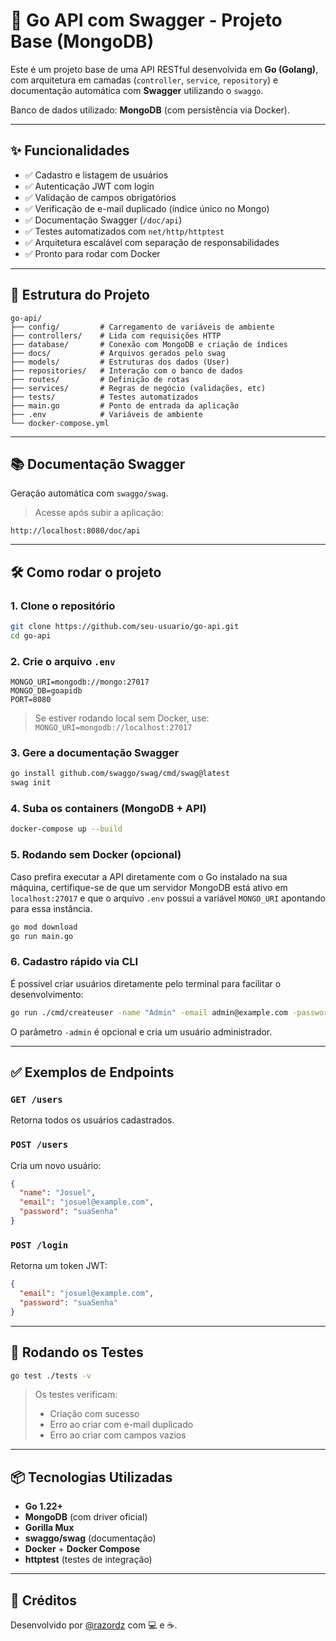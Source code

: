 # 🚀 Go API com Swagger - Projeto Base (MongoDB)

Este é um projeto base de uma API RESTful desenvolvida em **Go (Golang)**, com arquitetura em camadas (`controller`, `service`, `repository`) e documentação automática com **Swagger** utilizando o `swaggo`.

Banco de dados utilizado: **MongoDB** (com persistência via Docker).

---

## ✨ Funcionalidades

- ✅ Cadastro e listagem de usuários
- ✅ Autenticação JWT com login
- ✅ Validação de campos obrigatórios
- ✅ Verificação de e-mail duplicado (índice único no Mongo)
- ✅ Documentação Swagger (`/doc/api`)
- ✅ Testes automatizados com `net/http/httptest`
- ✅ Arquitetura escalável com separação de responsabilidades
- ✅ Pronto para rodar com Docker

---

## 🧱 Estrutura do Projeto

```
go-api/
├── config/         # Carregamento de variáveis de ambiente
├── controllers/    # Lida com requisições HTTP
├── database/       # Conexão com MongoDB e criação de índices
├── docs/           # Arquivos gerados pelo swag
├── models/         # Estruturas dos dados (User)
├── repositories/   # Interação com o banco de dados
├── routes/         # Definição de rotas
├── services/       # Regras de negócio (validações, etc)
├── tests/          # Testes automatizados
├── main.go         # Ponto de entrada da aplicação
├── .env            # Variáveis de ambiente
└── docker-compose.yml
```

---

## 📚 Documentação Swagger

Geração automática com `swaggo/swag`.

> Acesse após subir a aplicação:

```
http://localhost:8080/doc/api
```

---

## 🛠️ Como rodar o projeto

### 1. Clone o repositório

```bash
git clone https://github.com/seu-usuario/go-api.git
cd go-api
```

### 2. Crie o arquivo `.env`

```env
MONGO_URI=mongodb://mongo:27017
MONGO_DB=goapidb
PORT=8080
```

> Se estiver rodando local sem Docker, use:
> `MONGO_URI=mongodb://localhost:27017`

### 3. Gere a documentação Swagger

```bash
go install github.com/swaggo/swag/cmd/swag@latest
swag init
```

### 4. Suba os containers (MongoDB + API)

```bash
docker-compose up --build
```


### 5. Rodando sem Docker (opcional)

Caso prefira executar a API diretamente com o Go instalado na sua máquina,
certifique-se de que um servidor MongoDB está ativo em `localhost:27017` e que o
arquivo `.env` possui a variável `MONGO_URI` apontando para essa instância.

```bash
go mod download
go run main.go
```


### 6. Cadastro rápido via CLI

É possível criar usuários diretamente pelo terminal para facilitar o desenvolvimento:

```bash
go run ./cmd/createuser -name "Admin" -email admin@example.com -password 123456 -admin
```

O parâmetro `-admin` é opcional e cria um usuário administrador.


---

## ✅ Exemplos de Endpoints

### `GET /users`

Retorna todos os usuários cadastrados.

### `POST /users`

Cria um novo usuário:

```json
{
  "name": "Josuel",
  "email": "josuel@example.com",
  "password": "suaSenha"
}
```

### `POST /login`

Retorna um token JWT:

```json
{
  "email": "josuel@example.com",
  "password": "suaSenha"
}
```

---

## 🧪 Rodando os Testes

```bash
go test ./tests -v
```

> Os testes verificam:
> - Criação com sucesso
> - Erro ao criar com e-mail duplicado
> - Erro ao criar com campos vazios

---

## 📦 Tecnologias Utilizadas

- **Go 1.22+**
- **MongoDB** (com driver oficial)
- **Gorilla Mux**
- **swaggo/swag** (documentação)
- **Docker** + **Docker Compose**
- **httptest** (testes de integração)

---

## 🧠 Créditos

Desenvolvido por [@razordz](https://github.com/razordz) com 💻 e ☕.

